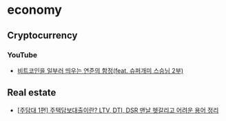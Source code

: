 # economy
## Cryptocurrency
### YouTube
* [비트코인을 일부러 띄우는 연준의 함정(feat. 슈퍼개미 스승님 2부)](https://www.youtube.com/watch?v=ktQKjaZV5mE)

## Real estate
* [[주담대 1편] 주택담보대출이란? LTV, DTI, DSR 맨날 헷갈리고 어려운 용어 정리](https://www.youtube.com/watch?v=tSKPmJKdcHE)
